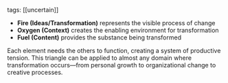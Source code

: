 tags: [[uncertain]]

- **Fire (Ideas/Transformation)** represents the visible process of change
- **Oxygen (Context)** creates the enabling environment for transformation
- **Fuel (Content)** provides the substance being transformed

Each element needs the others to function, creating a system of productive tension. This triangle can be applied to almost any domain where transformation occurs—from personal growth to organizational change to creative processes.


